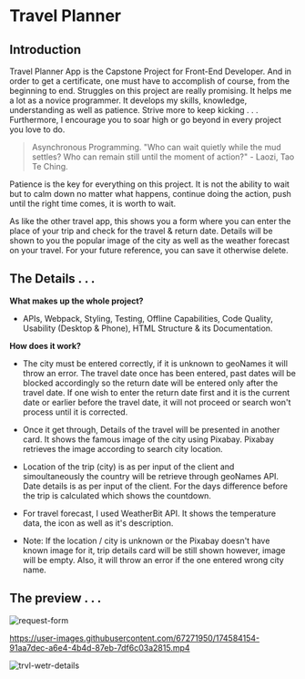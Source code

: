 # **Travel Planner**

## Introduction
Travel Planner App is the Capstone Project for Front-End Developer.  And in order to get a certificate, one must have to accomplish of course, from the beginning to end.  Struggles on this project are really promising.  It helps me a lot as a novice programmer.  It develops my skills, knowledge, understanding as well as patience.  Strive more to keep kicking . . . Furthermore, I encourage you to soar high or go beyond in every project you love to do.

>Asynchronous Programming. "Who can wait quietly while the mud settles?  Who can remain still until the moment of action?" - Laozi, Tao Te Ching.

Patience is the key for everything on this project.  It is not the ability to wait but to calm down no matter what happens, continue doing the action, push until the right time comes, it is worth to wait.

As like the other travel app, this shows you a form where you can enter the place of your trip and check for the travel & return date.  Details will be shown to you the popular image of the city as well as the weather forecast on your travel.  For your future reference, you can save it otherwise delete.

## The Details  . . .
**What makes up the whole project?**

- APIs, Webpack, Styling, Testing, Offline Capabilities, Code Quality, Usability (Desktop & Phone), HTML Structure & its Documentation.

**How does it work?**

- The city must be entered correctly, if it is unknown to geoNames it will throw an error.  The travel date once has been entered, past dates will be blocked accordingly so the return date will be entered only after the travel date. If one wish to enter the return date first and it is the current date or earlier before the travel date, it will not proceed or search won't process until it is corrected.

- Once it get through, Details of the travel will be presented in another card.  It shows the famous image of the city using Pixabay.  Pixabay retrieves the image according to search city location.

- Location of the trip (city) is as per input of the client and simoultaneously the country will be retrieve through geoNames API. Date details is as per input of the client. For the days difference before the trip is calculated which shows the countdown.

- For travel forecast, I used WeatherBit API.  It shows the temperature data, the icon as well as it's description.

- Note: If the location / city is unknown or the Pixabay doesn't have known image for it, trip details card will be still shown however, image will be empty. Also, it will throw an error if the one entered wrong city name.

## The preview . . .
![request-form](https://user-images.githubusercontent.com/67271950/174588085-d69790ed-d082-4b30-8987-889229849081.png)

https://user-images.githubusercontent.com/67271950/174584154-91aa7dec-a6e4-4b4d-87eb-7df6c03a2815.mp4

![trvl-wetr-details](https://user-images.githubusercontent.com/67271950/174588038-16cdd313-81d3-42f3-ba82-c602a6e68e61.png)

